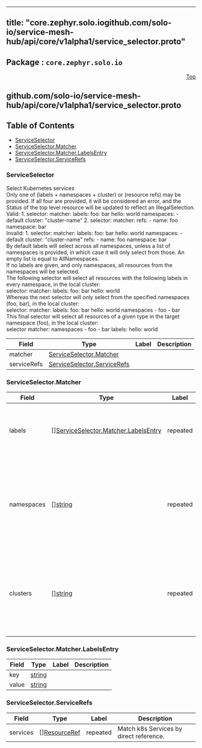 
---
title: "core.zephyr.solo.iogithub.com/solo-io/service-mesh-hub/api/core/v1alpha1/service_selector.proto"
---

## Package : `core.zephyr.solo.io`



<a name="top"></a>

<a name="API Reference for github.com/solo-io/service-mesh-hub/api/core/v1alpha1/service_selector.proto"></a>
<p align="right"><a href="#top">Top</a></p>

## github.com/solo-io/service-mesh-hub/api/core/v1alpha1/service_selector.proto


## Table of Contents
  - [ServiceSelector](#core.zephyr.solo.io.ServiceSelector)
  - [ServiceSelector.Matcher](#core.zephyr.solo.io.ServiceSelector.Matcher)
  - [ServiceSelector.Matcher.LabelsEntry](#core.zephyr.solo.io.ServiceSelector.Matcher.LabelsEntry)
  - [ServiceSelector.ServiceRefs](#core.zephyr.solo.io.ServiceSelector.ServiceRefs)







<a name="core.zephyr.solo.io.ServiceSelector"></a>

### ServiceSelector
Select Kubernetes services<br>Only one of (labels + namespaces + cluster) or (resource refs) may be provided. If all four are provided, it will be considered an error, and the Status of the top level resource will be updated to reflect an IllegalSelection.<br>Valid: 1. selector: matcher: labels: foo: bar hello: world namespaces: - default cluster: "cluster-name" 2. selector: matcher: refs: - name: foo namespace: bar<br>Invalid: 1. selector: matcher: labels: foo: bar hello: world namespaces: - default cluster: "cluster-name" refs: - name: foo namespace: bar<br>By default labels will select across all namespaces, unless a list of namespaces is provided, in which case it will only select from those. An empty list is equal to AllNamespaces.<br>If no labels are given, and only namespaces, all resources from the namespaces will be selected.<br>The following selector will select all resources with the following labels in every namespace, in the local cluster:<br>selector: matcher: labels: foo: bar hello: world<br>Whereas the next selector will only select from the specified namespaces (foo, bar), in the local cluster:<br>selector: matcher: labels: foo: bar hello: world namespaces - foo - bar<br>This final selector will select all resources of a given type in the target namespace (foo), in the local cluster:<br>selector matcher: namespaces - foo - bar labels: hello: world


| Field | Type | Label | Description |
| ----- | ---- | ----- | ----------- |
| matcher | [ServiceSelector.Matcher](#core.zephyr.solo.io.ServiceSelector.Matcher) |  |  |
| serviceRefs | [ServiceSelector.ServiceRefs](#core.zephyr.solo.io.ServiceSelector.ServiceRefs) |  |  |






<a name="core.zephyr.solo.io.ServiceSelector.Matcher"></a>

### ServiceSelector.Matcher



| Field | Type | Label | Description |
| ----- | ---- | ----- | ----------- |
| labels | [][ServiceSelector.Matcher.LabelsEntry](#core.zephyr.solo.io.ServiceSelector.Matcher.LabelsEntry) | repeated | If specified, all labels must exist on k8s Service, else match on any labels. |
| namespaces | [][string](#string) | repeated | If specified, match k8s Services if they exist in one of the specified namespaces. If not specified, match on any namespace. |
| clusters | [][string](#string) | repeated | If specified, match k8s Services if they exist in one of the specified clusters. If not specified, match on any cluster. |






<a name="core.zephyr.solo.io.ServiceSelector.Matcher.LabelsEntry"></a>

### ServiceSelector.Matcher.LabelsEntry



| Field | Type | Label | Description |
| ----- | ---- | ----- | ----------- |
| key | [string](#string) |  |  |
| value | [string](#string) |  |  |






<a name="core.zephyr.solo.io.ServiceSelector.ServiceRefs"></a>

### ServiceSelector.ServiceRefs



| Field | Type | Label | Description |
| ----- | ---- | ----- | ----------- |
| services | [][ResourceRef](#core.zephyr.solo.io.ResourceRef) | repeated | Match k8s Services by direct reference. |





 <!-- end messages -->

 <!-- end enums -->

 <!-- end HasExtensions -->

 <!-- end services -->

